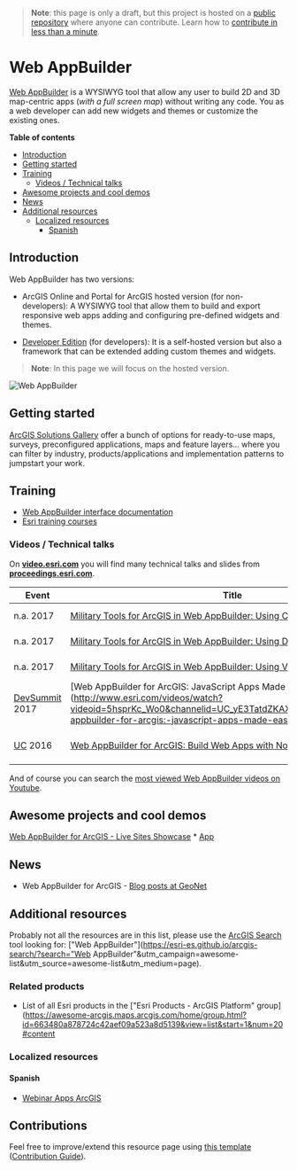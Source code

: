 > **Note**: this page is only a draft, but this project is hosted on a [public repository](https://github.com/hhkaos/awesome-arcgis) where anyone can contribute. Learn how to [contribute in less than a minute](https://github.com/hhkaos/awesome-arcgis/blob/master/CONTRIBUTING.md#contributions).

# Web AppBuilder

[Web AppBuilder](http://www.esri.com/software/web-appbuilder) is a WYSIWYG tool that allow any user to build 2D and 3D map-centric apps (*with a full screen map*) without writing any code. You as a web developer can add new widgets and themes or customize the existing ones.

<!-- START doctoc generated TOC please keep comment here to allow auto update -->
<!-- DON'T EDIT THIS SECTION, INSTEAD RE-RUN doctoc TO UPDATE -->
**Table of contents**

- [Introduction](#introduction)
- [Getting started](#getting-started)
- [Training](#training)
  - [Videos / Technical talks](#videos--technical-talks)
- [Awesome projects and cool demos](#awesome-projects-and-cool-demos)
- [News](#news)
- [Additional resources](#additional-resources)
  - [Localized resources](#localized-resources)
    - [Spanish](#spanish)

<!-- END doctoc generated TOC please keep comment here to allow auto update -->


## Introduction

Web AppBuilder has two versions:

* ArcGIS Online and Portal for ArcGIS hosted version (for non-developers): A WYSIWYG tool that allow them to build and export responsive web apps adding and configuring pre-defined widgets and themes.

* [Developer Edition](developer-edition/README.md) (for developers): It is a self-hosted version but also a framework that can be extended adding custom themes and widgets.

> **Note**: In this page we will focus on the hosted version.

![Web AppBuilder](images/web-appbuilder.png)

## Getting started

[ArcGIS Solutions Gallery](https://solutions.arcgis.com/gallery/#s=0&md=products-or-applications:Web%20AppBuilder%20for%20ArcGIS) offer a bunch of options for ready-to-use maps, surveys, preconfigured applications, maps and feature layers... where you can filter by industry, products/applications and implementation patterns to jumpstart your work.

## Training

* [Web AppBuilder interface documentation](http://doc.arcgis.com/en/web-appbuilder/)
* [Esri training courses](http://www.esri.com/training/Bookmark/H1rErV0Hg)

### Videos / Technical talks

On [**video.esri.com**](http://video.esri.com/search/web-appbuilder) you will find many technical talks and slides from [**proceedings.esri.com**](https://www.google.es/webhp?sourceid=chrome-instant&ion=1&espv=2&ie=UTF-8#q=site%3Aproceedings.esri.com%20leaflet).

|Event|Title|Length|
|---|---|---|
|n.a. 2017|[Military Tools for ArcGIS in Web AppBuilder: Using Coordinate Conversion](http://www.esri.com/videos/watch?videoid=Tmlw00CavR8&channelid=UCZTiOg3n0pqUDSatq7mS2PA&title=military-tools-for-arcgis-in-web-appbuilder:-using-coordinate-conversion)|2min 44secs
|n.a. 2017|[Military Tools for ArcGIS in Web AppBuilder: Using Distance and Direction](http://www.esri.com/videos/watch?videoid=KQqzYlcY3ro&channelid=UCZTiOg3n0pqUDSatq7mS2PA&title=military-tools-for-arcgis-in-web-appbuilder:-using-distance-and-direction)|2min 24secs
|n.a. 2017|[Military Tools for ArcGIS in Web AppBuilder: Using Visibility](http://www.esri.com/videos/watch?videoid=nQCwgwkDu1g&channelid=UCZTiOg3n0pqUDSatq7mS2PA&title=military-tools-for-arcgis-in-web-appbuilder:-using-visibility)|1min 35secs
|[DevSummit](http://www.esri.com/events/devsummit) 2017|[Web AppBuilder for ArcGIS: JavaScript Apps Made Easy](http://www.esri.com/videos/watch?videoid=5hsprKc_Wo0&channelid=UC_yE3TatdZKAXvt_TzGJ6mw&title=web-appbuilder-for-arcgis:-javascript-apps-made-easy|1h 7min 19secs
|[UC](http://www.esri.com/about/events/uc) 2016|[Web AppBuilder for ArcGIS: Build Web Apps with No Coding](http://www.esri.com/videos/watch?videoid=qEJ7TX_ixEs&channelid=UC_yE3TatdZKAXvt_TzGJ6mw&title=arcgis-apps:-web-appbuilder-for-arcgis:-build-web-apps-with-no-coding)|1h 13min 53secs

And of course you can search the [most viewed Web AppBuilder videos on Youtube](https://www.youtube.com/results?q=web+appbuilder&sp=CAM%253D).

## Awesome projects and cool demos

[Web AppBuilder for ArcGIS - Live Sites Showcase](http://pm.maps.arcgis.com/home/group.html?id=76eb5528ceb64750923d8b07a42723b9#overview)
    * [App](https://www.arcgis.com/apps/MapAndAppGallery/index.html?appid=1e3085af6e1a48c8908fa624bdfef768)

## News

* Web AppBuilder for ArcGIS - [Blog posts at GeoNet](https://community.esri.com/community/gis/web-gis/web-appbuilder/content?filterID=contentstatus%5Bpublished%5D~objecttype~objecttype%5Bblogpost%5D)

## Additional resources

Probably not all the resources are in this list, please use the [ArcGIS Search](https://esri-es.github.io/arcgis-search/) tool looking for: ["Web AppBuilder"](https://esri-es.github.io/arcgis-search/?search="Web AppBuilder"&utm_campaign=awesome-list&utm_source=awesome-list&utm_medium=page).

### Related products

* List of all Esri products in the ["Esri Products - ArcGIS Platform" group](https://awesome-arcgis.maps.arcgis.com/home/group.html?id=663480a878724c42aef09a523a8d5139&view=list&start=1&num=20#content

### Localized resources

#### Spanish

* [Webinar Apps ArcGIS](https://www.youtube.com/watch?v=EGUsNCs2g6c)

## Contributions

Feel free to improve/extend this resource page using [this template](https://github.com/hhkaos/awesome-arcgis/blob/master/templates/PRODUCT_PAGE_TEMPLATE.md) ([Contribution Guide](https://github.com/hhkaos/awesome-arcgis/blob/master/CONTRIBUTING.md)).
